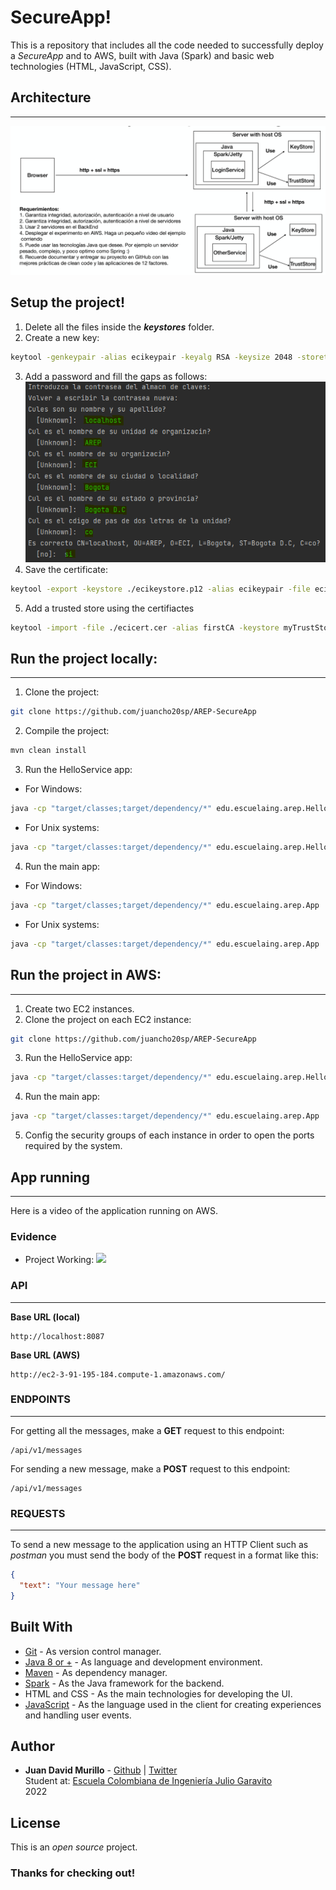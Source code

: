 # SecureApp!

This is a repository that includes all the code needed to successfully deploy a _SecureApp_ and to AWS, built with Java (Spark) and basic web technologies (HTML, JavaScript, CSS).

## Architecture

---
![](img/architecture.png)

## Setup the project!
1. Delete all the files inside the **_keystores_** folder.
2. Create a new key:
```bash
keytool -genkeypair -alias ecikeypair -keyalg RSA -keysize 2048 -storetype PKCS12 -keystore ecikeystore.p12 -validity 3650
```
3. Add a password and fill the gaps as follows:
![](img/generateKey.png)
4. Save the certificate:
```bash
keytool -export -keystore ./ecikeystore.p12 -alias ecikeypair -file ecicert.cer
```
5. Add a trusted store using the certifiactes
```bash
keytool -import -file ./ecicert.cer -alias firstCA -keystore myTrustStore
```

## Run the project locally:
---
1. Clone the project:
```bash
git clone https://github.com/juancho20sp/AREP-SecureApp
```
2. Compile the project:
```bash
mvn clean install
```
3. Run the HelloService app:
- For Windows:
```bash
java -cp "target/classes;target/dependency/*" edu.escuelaing.arep.HelloServer
```
- For Unix systems:
```bash
java -cp "target/classes:target/dependency/*" edu.escuelaing.arep.HelloServer
```
4. Run the main app:
- For Windows:
```bash
java -cp "target/classes;target/dependency/*" edu.escuelaing.arep.App
```
- For Unix systems:
```bash
java -cp "target/classes:target/dependency/*" edu.escuelaing.arep.App
```

## Run the project in AWS:
---
1. Create two EC2 instances.
2. Clone the project on each EC2 instance:
```bash
git clone https://github.com/juancho20sp/AREP-SecureApp
```
3. Run the HelloService app:
```bash
java -cp "target/classes:target/dependency/*" edu.escuelaing.arep.HelloServer
```
4. Run the main app:
```bash
java -cp "target/classes:target/dependency/*" edu.escuelaing.arep.App
```
5. Config the security groups of each instance in order to open the ports required by the system.


## App running
---
Here is a video of the application running on AWS.


### Evidence
- Project Working:
![](img/MessagesWorking.png)



### API

---

**Base URL (local)**

```url
http://localhost:8087
```
**Base URL (AWS)**

```url
http://ec2-3-91-195-184.compute-1.amazonaws.com/
```

### ENDPOINTS

---

For getting all the messages, make a **GET** request to this endpoint:

```url
/api/v1/messages
```

For sending a new message, make a **POST** request to this endpoint:

```url
/api/v1/messages
```

### REQUESTS

---

To send a new message to the application using an HTTP Client such as _postman_ you must send the body of the **POST** request in a format like this:

```json
{
  "text": "Your message here"
}
```


## Built With

- [Git](https://git-scm.com/) - As version control manager.
- [Java 8 or +](https://www.java.com/es/download/ie_manual.jsp) - As language and development environment.
- [Maven](https://maven.apache.org/) - As dependency manager.
- [Spark](https://sparkjava.com/) - As the Java framework for the backend.
- HTML and CSS - As the main technologies for developing the UI.
- [JavaScript](https://developer.mozilla.org/es/docs/Web/JavaScript) - As the language used in the client for creating experiences and handling user events.

## Author

- **Juan David Murillo** - [Github](https://github.com/juancho20sp) | [Twitter](https://twitter.com/juancho20sp)<br/>
  Student at: [Escuela Colombiana de Ingeniería Julio Garavito](https://www.escuelaing.edu.co/es/) <br/>
  2022

## License

This is an _open source_ project.

### Thanks for checking out!
